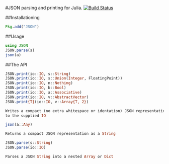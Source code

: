 #JSON parsing and printing for Julia. 
[![Build Status](https://travis-ci.org/JuliaLang/JSON.jl.png)](https://travis-ci.org/JuliaLang/JSON.jl)

##Installationing

```julia
Pkg.add("JSON")
```

##Usage

```julia
using JSON
JSON.parse(s)
json(a)
```

##The API

```julia
JSON.print(io::IO, s::String)
JSON.print(io::IO, s::Union(Integer, FloatingPoint))
JSON.print(io::IO, n::Nothing)
JSON.print(io::IO, b::Bool)
JSON.print(io::IO, a::Associative)
JSON.print(io::IO, v::AbstractVector)
JSON.print{T}(io::IO, v::Array{T, 2})

Writes a compact (no extra whitespace or identation) JSON representation
to the supplied IO
```

```julia
json(a::Any)

Returns a compact JSON representation as a String
```

```julia
JSON.parse(s::String)
JSON.parse(io::IO)

Parses a JSON String into a nested Array or Dict
```

